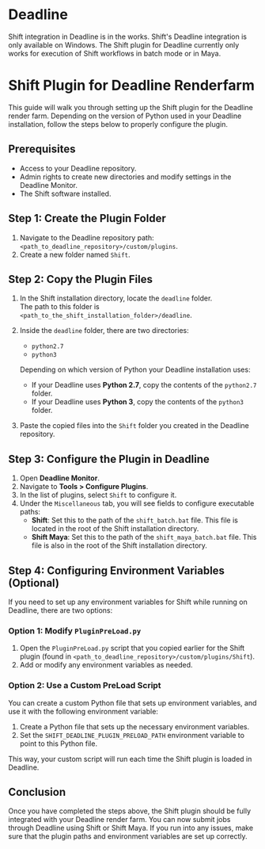 # Deadline

Shift integration in Deadline is in the works. Shift's Deadline integration is only available on Windows.
The Shift plugin for Deadline currently only works for execution of Shift workflows in batch mode or in Maya.

# Shift Plugin for Deadline Renderfarm

This guide will walk you through setting up the Shift plugin for the Deadline render farm. Depending on the version of Python used in your Deadline installation, follow the steps below to properly configure the plugin.

## Prerequisites

- Access to your Deadline repository.
- Admin rights to create new directories and modify settings in the Deadline Monitor.
- The Shift software installed.

## Step 1: Create the Plugin Folder

1. Navigate to the Deadline repository path: `<path_to_deadline_repository>/custom/plugins`.
2. Create a new folder named `Shift`.

## Step 2: Copy the Plugin Files

1. In the Shift installation directory, locate the `deadline` folder.  
   The path to this folder is `<path_to_the_shift_installation_folder>/deadline`.
2. Inside the `deadline` folder, there are two directories:
   - `python2.7`
   - `python3`
   
   Depending on which version of Python your Deadline installation uses:
   - If your Deadline uses **Python 2.7**, copy the contents of the `python2.7` folder.
   - If your Deadline uses **Python 3**, copy the contents of the `python3` folder.

3. Paste the copied files into the `Shift` folder you created in the Deadline repository.

## Step 3: Configure the Plugin in Deadline

1. Open **Deadline Monitor**.
2. Navigate to **Tools > Configure Plugins**.
3. In the list of plugins, select `Shift` to configure it.
4. Under the `Miscellaneous` tab, you will see fields to configure executable paths:
   - **Shift**: Set this to the path of the `shift_batch.bat` file. This file is located in the root of the Shift installation directory.
   - **Shift Maya**: Set this to the path of the `shift_maya_batch.bat` file. This file is also in the root of the Shift installation directory.

## Step 4: Configuring Environment Variables (Optional)

If you need to set up any environment variables for Shift while running on Deadline, there are two options:

### Option 1: Modify `PluginPreLoad.py`

1. Open the `PluginPreLoad.py` script that you copied earlier for the Shift plugin (found in `<path_to_deadline_repository>/custom/plugins/Shift`).
2. Add or modify any environment variables as needed.

### Option 2: Use a Custom PreLoad Script

You can create a custom Python file that sets up environment variables, and use it with the following environment variable:

1. Create a Python file that sets up the necessary environment variables.
2. Set the `SHIFT_DEADLINE_PLUGIN_PRELOAD_PATH` environment variable to point to this Python file.

This way, your custom script will run each time the Shift plugin is loaded in Deadline.

## Conclusion

Once you have completed the steps above, the Shift plugin should be fully integrated with your Deadline render farm. You can now submit jobs through Deadline using Shift or Shift Maya. If you run into any issues, make sure that the plugin paths and environment variables are set up correctly.
